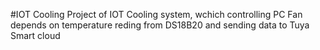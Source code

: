 #IOT Cooling
Project of IOT Cooling system, wchich controlling PC Fan depends on temperature reding from DS18B20 and sending data to Tuya Smart cloud
